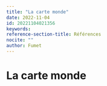 ```yaml
---
title: "La carte monde"
date: 2022-11-04
id: 20221104021356
keywords:
reference-section-title: Références
nocite: ""
author: Fumet
---
```


# La carte monde

